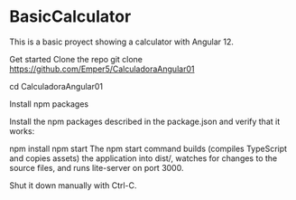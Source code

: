 # BasicCalculator

This is a basic proyect showing a calculator with Angular 12. 

Get started
Clone the repo
git clone https://github.com/Emper5/CalculadoraAngular01

cd CalculadoraAngular01

Install npm packages

Install the npm packages described in the package.json and verify that it works:

npm install
npm start
The npm start command builds (compiles TypeScript and copies assets) the application into dist/, watches for changes to the source files, and runs lite-server on port 3000.

Shut it down manually with Ctrl-C.
